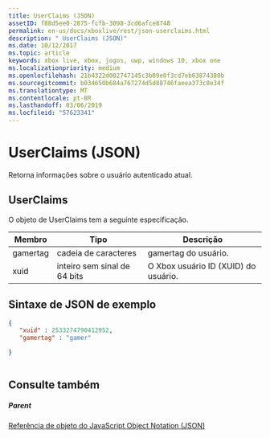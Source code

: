 ```yaml
---
title: UserClaims (JSON)
assetID: f88d5ee0-2875-fcfb-3098-3cd6afce8748
permalink: en-us/docs/xboxlive/rest/json-userclaims.html
description: " UserClaims (JSON)"
ms.date: 10/12/2017
ms.topic: article
keywords: xbox live, xbox, jogos, uwp, windows 10, xbox one
ms.localizationpriority: medium
ms.openlocfilehash: 21b4322d002747145c3b09e0f3cd7eb03874380b
ms.sourcegitcommit: b034650b684a767274d5d88746faeea373c8e34f
ms.translationtype: MT
ms.contentlocale: pt-BR
ms.lasthandoff: 03/06/2019
ms.locfileid: "57623341"
---
```

# <a name="userclaims-json"></a>UserClaims (JSON)
Retorna informações sobre o usuário autenticado atual. 
<a id="ID4EN"></a>

 
## <a name="userclaims"></a>UserClaims
 
O objeto de UserClaims tem a seguinte especificação.
 
| Membro| Tipo| Descrição| 
| --- | --- | --- | 
| gamertag| cadeia de caracteres| gamertag do usuário.| 
| xuid| inteiro sem sinal de 64 bits| O Xbox usuário ID (XUID) do usuário.| 
  
<a id="ID4EZB"></a>

 
## <a name="sample-json-syntax"></a>Sintaxe de JSON de exemplo
 

```json
{
   "xuid" : 2533274790412952,
   "gamertag" : "gamer"

}
    
```

  
<a id="ID4ECC"></a>

 
## <a name="see-also"></a>Consulte também
 
<a id="ID4EEC"></a>

 
##### <a name="parent"></a>Parent 

[Referência de objeto do JavaScript Object Notation (JSON)](atoc-xboxlivews-reference-json.md)

   